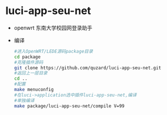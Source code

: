 # luci-app-seu-net
- openwrt 东南大学校园网登录助手


- 编译

    ```bash
    #进入OpenWRT/LEDE源码package目录
    cd package
    #克隆插件源码
    git clone https://github.com/quzard/luci-app-seu-net.git
    #返回上一层目录
    cd ..
    #配置
    make menuconfig
    #在luci->application选中插件luci-app-seu-net,编译
    #单独编译
    make package/luci-app-seu-net/compile V=99
    ```
